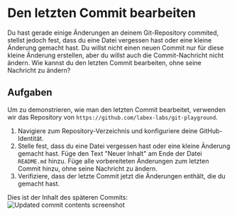 # Den letzten Commit bearbeiten

Du hast gerade einige Änderungen an deinem Git-Repository commited, stellst jedoch fest, dass du eine Datei vergessen hast oder eine kleine Änderung gemacht hast. Du willst nicht einen neuen Commit nur für diese kleine Änderung erstellen, aber du willst auch die Commit-Nachricht nicht ändern. Wie kannst du den letzten Commit bearbeiten, ohne seine Nachricht zu ändern?

## Aufgaben

Um zu demonstrieren, wie man den letzten Commit bearbeitet, verwenden wir das Repository von `https://github.com/labex-labs/git-playground`.

1. Navigiere zum Repository-Verzeichnis und konfiguriere deine GitHub-Identität.
2. Stelle fest, dass du eine Datei vergessen hast oder eine kleine Änderung gemacht hast. Füge den Text "Neuer Inhalt" am Ende der Datei `README.md` hinzu. Füge alle vorbereiteten Änderungen zum letzten Commit hinzu, ohne seine Nachricht zu ändern.
3. Verifiziere, dass der letzte Commit jetzt die Änderungen enthält, die du gemacht hast.

Dies ist der Inhalt des späteren Commits:
![Updated commit contents screenshot](../assets/challenge-update-commit-contents.png)
